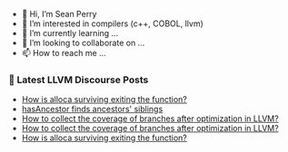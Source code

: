 - 👋 Hi, I’m Sean Perry
- 👀 I’m interested in compilers (c++, COBOL, llvm)
- 🌱 I’m currently learning ...
- 💞️ I’m looking to collaborate on ...
- 📫 How to reach me ...

<!---
s66perry/s66perry is a ✨ special ✨ repository because its `README.md` (this file) appears on your GitHub profile.
You can click the Preview link to take a look at your changes.
--->
### 📕 Latest LLVM Discourse Posts

<!-- DISCOURSE-LLVM:START -->
- [How is alloca surviving exiting the function?](https://discourse.llvm.org/t/how-is-alloca-surviving-exiting-the-function/75647#post_4)
- [hasAncestor finds ancestors&#39; siblings](https://discourse.llvm.org/t/hasancestor-finds-ancestors-siblings/75661#post_1)
- [How to collect the coverage of branches after optimization in LLVM?](https://discourse.llvm.org/t/how-to-collect-the-coverage-of-branches-after-optimization-in-llvm/75379#post_7)
- [How to collect the coverage of branches after optimization in LLVM?](https://discourse.llvm.org/t/how-to-collect-the-coverage-of-branches-after-optimization-in-llvm/75379#post_6)
- [How is alloca surviving exiting the function?](https://discourse.llvm.org/t/how-is-alloca-surviving-exiting-the-function/75647#post_3)
<!-- DISCOURSE-LLVM:END -->
